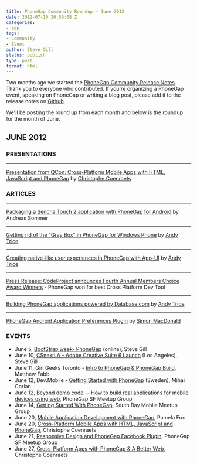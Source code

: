 ```yaml
---
title: PhoneGap Community Roundup – June 2012
date: 2012-07-10 20:59:08 Z
categories:
- app
tags:
- Community
- Event
author: Steve Gill
status: publish
type: post
format: html
---
```


Two months ago we started the [PhoneGap Community Release Notes](http://phonegap.com/2012/05/18/phonegap-community-release-notes/). Thank you to everyone who contributed. If you're organizing a PhoneGap event, speaking on PhoneGap or writing a blog post, please add it to the release notes on [Github](https://github.com/phonegap/phonegap-community).

We'll be posting the round up from each month and below is the roundup for the month of June.

## JUNE 2012

### PRESENTATIONS

---

[Presentation from QCon: Cross-Platform Mobile Apps with HTML, JavaScript and PhoneGap](http://www.infoq.com/presentations/Cross-Platform-Mobile-Apps-with-HTML-JavaScript-and-PhoneGap) by [Christophe Coenraets](https://twitter.com/ccoenraets)

### ARTICLES

---

[Packaging a Sencha Touch 2 application with PhoneGap for Android](http://bit.ly/phonegap-and-sencha-touch-2) by Andreas Sommer

---

[Getting rid of the "Gray Box" in PhoneGap for Windows Phone](http://bit.ly/MbHcqy) by [Andy Trice](http://twitter.com/andytrice)

---

[Creating native-like user experiences in PhoneGap with App-UI](http://www.adobe.com/devnet/html5/articles/native-like-ux-phonegap-app-ui.html) by [Andy Trice](http://twitter.com/andytrice)

---

[Press Release: CodeProject announces Fourth Annual Members Choice Award Winners](http://www.codeproject.com/PressReleases/5777/CODEPROJECT-ANNOUNCES-FOURTH-ANNUAL-MEMBERS-CHOICE.aspx) - PhoneGap won for best Cross Platform Dev Tool

---

[Building PhoneGap applications powered by Database.com](http://www.adobe.com/devnet/phonegap/articles/phonegap-apps-powered-by-developercom.html) by [Andy Trice](http://twitter.com/andytrice)

---

[PhoneGap Android Application Preferences Plugin](http://simonmacdonald.blogspot.com/2012/06/phongap-android-application-preferences.html) by [Simon MacDonald](http://twitter.com/macdonst)

### EVENTS

* June 5, [BootStrap week- PhoneGap](http://bootstrapweek.com/) (online), Steve Gill
* June 10, [CSnextLA - Adobe Creative Suite 6 Launch](http://csnextla.eventbrite.com/) (Los Angeles), Steve Gill
* June 11, Girl Geeks Toronto - [Intro to PhoneGap & PhoneGap Build](http://www.meetup.com/GirlGeeksToronto/events/56190742/), Matthew Fabb
* June 12, Dev:Mobile - [Getting Started with PhoneGap](http://devmobile.se/) (Sweden), Mihai Corlan
* June 12, [Beyond demo code -- How to build real applications for mobile devices using web](http://www.eventbrite.com/event/3610871213), PhoneGap SF Meetup Group
* June 14, [Getting Started With PhoneGap](http://www.meetup.com/South-Bay-Mobile-User-Group/events/63865702/), South Bay Mobile Meetup Group
* June 20, [Mobile Application Development with PhoneGap](http://sg.com.mx/sgce/2012/sessions/desarrollo-de-aplicaciones-m%C3%B3viles-h%C3%ADbridas-con-phone-gap), Pamela Fox
* June 20, [Cross-Platform Mobile Apps with HTML, JavaScript and PhoneGap](http://qconnewyork.com/qcon-nyc-2012/presentation/Cross-Platform+Mobile+Apps+with+HTML%2C+JavaScript+and+PhoneGap), Christophe Coenraets
* June 21, [Responsive Design and PhoneGap Facebook Plugin](http://www.meetup.com/PhoneGap-SF/events/65366872/), PhoneGap SF Meetup Group
* June 27, [Cross-Platform Apps with PhoneGap & A Better Web](http://www.meetup.com/Boston-Frontend-Developers/events/68003012/), Christophe Coenraets
